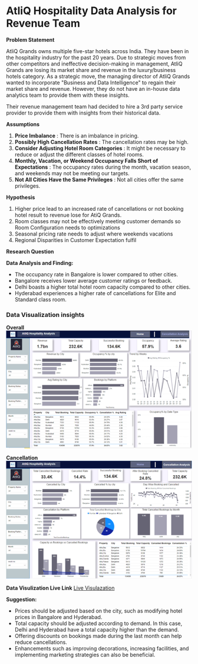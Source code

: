 # AtliQ Hospitality Data Analysis for Revenue Team

**Problem Statement**

AtliQ Grands owns multiple five-star hotels across India. They have been in the hospitality industry for the past 20 years. Due to strategic moves from other competitors and ineffective decision-making in management, AtliQ Grands are losing its market share and revenue in the luxury/business hotels category. As a strategic move, the managing director of AtliQ Grands wanted to incorporate "Business and Data Intelligence" to regain their market share and revenue. However, they do not have an in-house data analytics team to provide them with these insights.

Their revenue management team had decided to hire a 3rd party service provider to provide them with insights from their historical data.

**Assumptions**

1. **Price Imbalance** : There is an imbalance in pricing.
2. **Possibly High Cancellation Rates** : The cancellation rates may be high.
3. **Consider Adjusting Hotel Room Categories** : It might be necessary to reduce or adjust the different classes of hotel rooms.
4. **Monthly, Vacation, or Weekend Occupancy Falls Short of Expectations** : The occupancy rates during the month, vacation season, and weekends may not be meeting our targets.
5. **Not All Cities Have the Same Privileges** : Not all cities offer the same privileges.

**Hypothesis**

1. Higher price lead to an increased rate of cancellations or not booking hotel result to revenue lose for AtiQ Grands.
2. Room classes may not be effectively meeting customer demands so Room Configuration needs to optimizations
3. Seasonal pricing rate needs to adjust where weekends vacations
4. Regional Disparities in Customer Expectation fulfil

**Research Question**

**Data Analysis and Finding:**

- The occupancy rate in Bangalore is lower compared to other cities.
- Bangalore receives lower average customer ratings or feedback.
- Delhi boasts a higher total hotel room capacity compared to other cities.
- Hyderabad experiences a higher rate of cancellations for Elite and Standard class room.

### Data Visualization insights

**Overall**
<img src="image/overall.png" style="width:6.26806in;height:3.3234in" alt="Insights Image" />

**Cancellation**
<img src="image/cancellation.png" style="width:6.26806in;height:3.3234in" alt="Insights Image" />

**Data Visulization Live Link**
[Live Visulazation](https://www.novypro.com/project/atliq-hospitality-data-analysis-for-revenue-team)

**Suggestion:**

- Prices should be adjusted based on the city, such as modifying hotel prices in Bangalore and Hyderabad.
- Total capacity should be adjusted according to demand. In this case, Delhi and Hyderabad have a total capacity higher than the demand.
- Offering discounts on bookings made during the last month can help reduce cancellations.
- Enhancements such as improving decorations, increasing facilities, and implementing marketing strategies can also be beneficial.